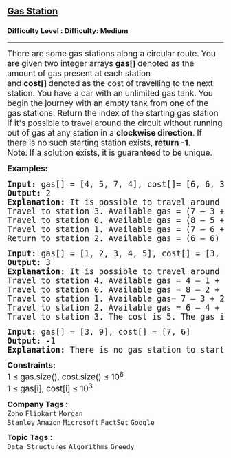 <h2><a href="https://www.geeksforgeeks.org/problems/circular-tour-1587115620/1?page=1&company=Zoho&sortBy=submissions">Gas Station</a></h2><h3>Difficulty Level : Difficulty: Medium</h3><hr><div class="problems_problem_content__Xm_eO"><p><span style="font-size: 14pt;">There are some gas stations along a circular route.&nbsp;You are given two integer arrays <strong>g</strong><strong>as[]&nbsp;</strong>denoted as the amount of gas present at each station and&nbsp;<strong>cost</strong><strong>[]&nbsp;</strong>denoted as the cost of travelling to the next station. You have a car with an unlimited gas tank. You begin the journey with an empty tank from one of the gas stations. Return the index of the starting gas station if it's possible to travel around the circuit without running out of gas at any station in a <strong>clockwise direction</strong>. If there is no such starting station exists, <strong>return -1</strong>.<br>Note:<strong> </strong>If a solution exists, it is guaranteed to be unique.</span></p>
<p><span style="font-size: 14pt;"><strong>Examples:</strong></span></p>
<pre><span style="font-size: 14pt;"><strong style="font-size: 14pt;">Input: </strong><span style="font-size: 14pt;">gas[] = [4, 5, 7, 4], cost[]= [6, 6, 3, 5]
</span><strong style="font-size: 14pt;">Output: </strong><span style="font-size: 14pt;">2</span><strong style="font-size: 14pt;">
Explanation: </strong><span style="font-size: 14pt;">It is possible to travel around the circuit from station at index 2. Amount of gas at station 2 is (0 + 7) = 7.<br></span><span style="font-size: 18.6667px;">Travel to station 3. Available gas = (7 – 3 + 4) = 8.<br>Travel to station 0. Available gas = (8 – 5 + 4) = 7.</span><span style="font-size: 14pt;"><br></span><span style="font-size: 18.6667px;">Travel to station 1. Available gas = (7 – 6 + 5) = 6.</span><span style="font-size: 14pt;"><br></span><span style="font-size: 18.6667px;">Return to station 2. Available gas = (6 – 6) = 0.</span>
</span></pre>
<pre><span style="font-size: 14pt;"><strong>Input: </strong>gas[] = [1, 2, 3, 4, 5], cost[] = [3, 4, 5, 1, 2]<br><strong>Output: </strong>3<strong>
Explanation: </strong>It is possible to travel around the circuit from station at index 3. </span><span style="font-size: 14pt;"><span style="font-size: 14pt;">Amount of gas at station 3 is (0 + 4) = 4.<br></span><span style="font-size: 18.6667px;">Travel to station 4. Available gas = 4 – 1 + 5 = 8.<br>Travel to station 0. Available gas = 8 – 2 + 1 = 7.<br>Travel to station 1. Available gas= 7 – 3 + 2 = 6.<br>Travel to station 2. Available gas = 6 – 4 + 3 = 5.<br>Travel to station 3. The cost is 5. The gas is just enough to travel back to station 3.</span></span></pre>
<pre><span style="font-size: 14pt;"><strong>Input: </strong>gas[] = [3, 9], cost[] = [7, 6]<br><strong>Output: -</strong>1<strong>
Explanation: </strong>There is no gas station to start with such that you can complete the circuit.</span></pre>
<p><span style="font-size: 14pt;"><strong>Constraints:<br></strong>1 ≤ gas.size(), cost.size() ≤ 10<sup>6<br></sup>1 ≤ gas[i], cost[i] ≤ 10<sup>3</sup></span></p></div><p><span style=font-size:18px><strong>Company Tags : </strong><br><code>Zoho</code>&nbsp;<code>Flipkart</code>&nbsp;<code>Morgan Stanley</code>&nbsp;<code>Amazon</code>&nbsp;<code>Microsoft</code>&nbsp;<code>FactSet</code>&nbsp;<code>Google</code>&nbsp;<br><p><span style=font-size:18px><strong>Topic Tags : </strong><br><code>Data Structures</code>&nbsp;<code>Algorithms</code>&nbsp;<code>Greedy</code>&nbsp;